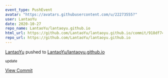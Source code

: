 ```yaml
---
event_type: PushEvent
avatar: "https://avatars.githubusercontent.com/u/22273555?"
user: LantaoYu
date: 2020-10-27
repo_name: LantaoYu/lantaoyu.github.io
html_url: https://github.com/LantaoYu/lantaoyu.github.io/commit/918df746e3742f6f135a54607f3fe5444ab94d9f
repo_url: https://github.com/LantaoYu/lantaoyu.github.io
---
```


<a href='https://github.com/LantaoYu' target='_blank'>LantaoYu</a> pushed to <a href='https://github.com/LantaoYu/lantaoyu.github.io' target='_blank'>LantaoYu/lantaoyu.github.io</a>

<small>update</small>

<a href='https://github.com/LantaoYu/lantaoyu.github.io/commit/918df746e3742f6f135a54607f3fe5444ab94d9f' target='_blank'>View Commit</a>